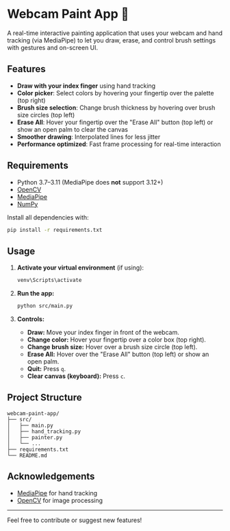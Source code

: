 # Webcam Paint App 🎨

A real-time interactive painting application that uses your webcam and hand tracking (via MediaPipe) to let you draw, erase, and control brush settings with gestures and on-screen UI.

## Features

- **Draw with your index finger** using hand tracking
- **Color picker**: Select colors by hovering your fingertip over the palette (top right)
- **Brush size selection**: Change brush thickness by hovering over brush size circles (top left)
- **Erase All**: Hover your fingertip over the "Erase All" button (top left) or show an open palm to clear the canvas
- **Smoother drawing**: Interpolated lines for less jitter
- **Performance optimized**: Fast frame processing for real-time interaction

## Requirements

- Python 3.7–3.11 (MediaPipe does **not** support 3.12+)
- [OpenCV](https://pypi.org/project/opencv-python/)
- [MediaPipe](https://pypi.org/project/mediapipe/)
- [NumPy](https://pypi.org/project/numpy/)

Install all dependencies with:

```sh
pip install -r requirements.txt
```

## Usage

1. **Activate your virtual environment** (if using):

   ```sh
   venv\Scripts\activate
   ```

2. **Run the app:**

   ```sh
   python src/main.py
   ```

3. **Controls:**
   - **Draw:** Move your index finger in front of the webcam.
   - **Change color:** Hover your fingertip over a color box (top right).
   - **Change brush size:** Hover over a brush size circle (top left).
   - **Erase All:** Hover over the "Erase All" button (top left) or show an open palm.
   - **Quit:** Press `q`.
   - **Clear canvas (keyboard):** Press `c`.

## Project Structure

```
webcam-paint-app/
├── src/
│   ├── main.py
│   ├── hand_tracking.py
│   ├── painter.py
│   └── ...
├── requirements.txt
└── README.md
```

## Acknowledgements

- [MediaPipe](https://google.github.io/mediapipe/) for hand tracking
- [OpenCV](https://opencv.org/) for image processing

---

Feel free to contribute or suggest new features!
